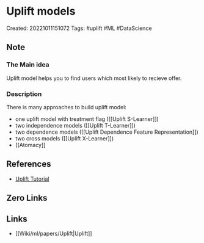 # Uplift models

Created: 20221011151072
Tags: #uplift #ML #DataScience 

## Note
### The Main idea
Uplift model helps you to find users which most likely to recieve offer.

### Description
There is many approaches to build uplift model:
- one uplift model with treatment flag ([[Uplift S-Learner]])
- two independence models ([[Uplift T-Learner]])
- two dependence models ([[Uplift Dependence Feature Representation]])
- two cross models ([[Uplift X-Learner]])
- [[Atomacy]]
## References
- [Uplift Tutorial](https://habr.com/ru/company/ru_mts/blog/485980/)

## Zero Links


## Links
- [[Wiki/ml/papers/Uplift|Uplift]]
